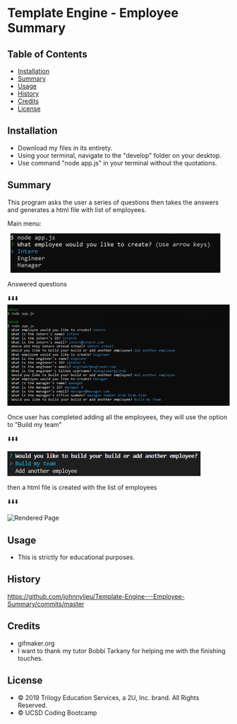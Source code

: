 # Template Engine - Employee Summary

## Table of Contents

* [Installation](#installation)
* [Summary](#summary)
* [Usage](#usage)
* [History](#history)
* [Credits](#credits)
* [License](#license)


## Installation

* Download my files in its entirety.
* Using your terminal, navigate to the "develop" folder on your desktop.
* Use command "node app.js" in your terminal without the quotations.

## Summary

This program asks the user a series of questions then takes the answers and generates a html file with list of employees.

Main menu:

![Main Menu](main_menu.gif "Main Menu")

Answered questions

⬇️⬇️⬇️
![Answered Questions](answered_questions.bmp "Answered Questions")

Once user has completed adding all the employees, they will use the option to "Build my team"

⬇️⬇️⬇️

![Build Team](build_team.bmp "Build Team")

then a html file is created with the list of employees

⬇️⬇️⬇️

![Rendered Page](built_webpage.bmp "Rendered Page")

## Usage

* This is strictly for educational purposes.

## History

https://github.com/johnnylieu/Template-Engine---Employee-Summary/commits/master


## Credits

* gifmaker.org
* I want to thank my tutor Bobbi Tarkany for helping me with the finishing touches.


## License
 
* © 2019 Trilogy Education Services, a 2U, Inc. brand. All Rights Reserved.
* © UCSD Coding Bootcamp
